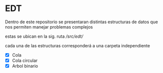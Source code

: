 # EDT

Dentro de este repositorio se presentaran distintas estructuras de datos
que nos permiten manejar problemas complejos

estas se ubican en la sig. ruta */src/edt/*

cada una de las estructuras corresponderá a una carpeta independiente

- [X] Cola
- [X] Cola circular
- [X] Arbol binario